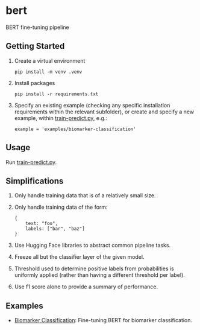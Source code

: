 # bert

BERT fine-tuning pipeline

## Getting Started

1. Create a virtual environment

    ```
    pip install -m venv .venv
    ```

2. Install packages

    ```
    pip install -r requirements.txt
    ```

3. Specify an existing example (checking any specific installation requirements within the relevant subfolder), or create and specify a new example, within [train-predict.py](train-predict.py), e.g.:

    ```
    example = 'examples/biomarker-classification'
    ```

## Usage

Run [train-predict.py](train-predict.py).

## Simplifications

1. Only handle training data that is of a relatively small size.

2. Only handle training data of the form:

    ```
    {
        text: "foo",
        labels: ["bar", "baz"]
    }
    ```

3. Use Hugging Face libraries to abstract common pipeline tasks.

4. Freeze all but the classifier layer of the given model.

5. Threshold used to determine positive labels from probabilities is uniformly applied (rather than having a different threshold per label). 

6. Use f1 score alone to provide a summary of performance.

## Examples

- [Biomarker Classification](examples/biomarker-classification/README.md): Fine-tuning BERT for biomarker classification.
